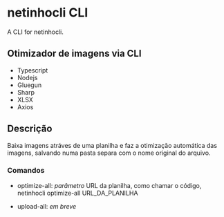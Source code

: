 # netinhocli CLI

A CLI for netinhocli.

## Otimizador de imagens via CLI

- Typescript
- Nodejs
- Gluegun
- Sharp
- XLSX
- Axios

## Descrição

Baixa imagens atráves de uma planilha e faz a otimização automática das imagens, salvando numa pasta separa com o nome original do arquivo.

### Comandos

- optimize-all: *parâmetro* URL da planilha, como chamar o código, netinhocli optimize-all URL_DA_PLANILHA

- upload-all: *em breve*
